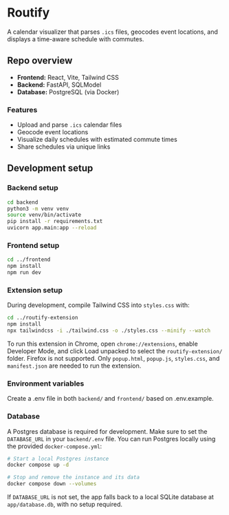 # Routify

A calendar visualizer that parses `.ics` files, geocodes event locations, and displays a time-aware schedule with commutes.

## Repo overview

- **Frontend:** React, Vite, Tailwind CSS
- **Backend:** FastAPI, SQLModel
- **Database:** PostgreSQL (via Docker)

### Features

- Upload and parse `.ics` calendar files
- Geocode event locations
- Visualize daily schedules with estimated commute times
- Share schedules via unique links

## Development setup

### Backend setup

```bash
cd backend
python3 -m venv venv
source venv/bin/activate
pip install -r requirements.txt
uvicorn app.main:app --reload
```

### Frontend setup

```bash
cd ../frontend
npm install
npm run dev
```

### Extension setup

During development, compile Tailwind CSS into `styles.css` with:

```bash
cd ../routify-extension
npm install
npx tailwindcss -i ./tailwind.css -o ./styles.css --minify --watch
```

To run this extension in Chrome, open `chrome://extensions`, enable Developer Mode, and click Load unpacked to select the `routify-extension/` folder. Firefox is not supported. Only `popup.html`, `popup.js`, `styles.css`, and `manifest.json` are needed to run the extension.

### Environment variables

Create a .env file in both `backend/` and `frontend/` based on .env.example.

### Database

A Postgres database is required for development. Make sure to set the `DATABASE_URL` in your `backend/.env` file. You can run Postgres locally using the provided `docker-compose.yml`:

```bash
# Start a local Postgres instance
docker compose up -d

# Stop and remove the instance and its data
docker compose down --volumes
```

If `DATABASE_URL` is not set, the app falls back to a local SQLite database at `app/database.db`, with no setup required.
